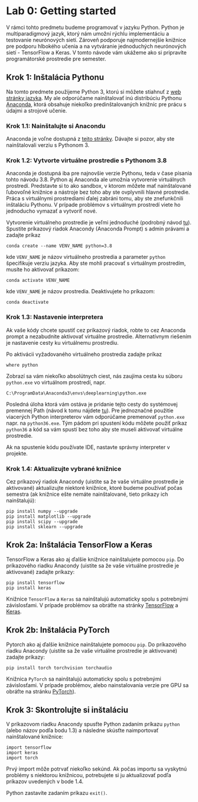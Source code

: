# Lab 0: Getting started

V rámci tohto predmetu budeme programovať v jazyku Python. Python je multiparadigmový jazyk, ktorý nám umožní rýchlu implementáciu a testovanie neurónových sietí. Zároveň podporuje najmodernejšie knižnice pre podporu hlbokého učenia a na vytváranie jednoduchých neurónových sietí - TensorFlow a Keras. V tomto návode vám ukážeme ako si pripravíte programátorské prostredie pre semester.

## Krok 1: Inštalácia Pythonu
Na tomto predmete použijeme Python 3, ktorú si môžete stiahnuť z [web stránky jazyka](https://www.python.org/downloads/). My ale odporúčame nainštalovať inú distribúciu Pythonu [Anaconda](https://www.anaconda.com), ktorá obsahuje niekoľko predinštalovaných knižníc pre prácu s údajmi a strojové učenie.

### Krok 1.1: Nainštalujte si Anacondu
Anaconda je voľne dostupná z [tejto stránky](https://www.anaconda.com/distribution/). Dávajte si pozor, aby ste nainštalovali verziu s Pythonom 3.

### Krok 1.2: Vytvorte virtuálne prostredie s Pythonom 3.8
Anaconda je dostupná iba pre najnovšie verzie Pythonu, teda v čase písania tohto návodu 3.8. Python aj Anaconda ale umožnia vytvorenie virtuálnych prostredí. Predstavte si to ako sandbox, v ktorom môžete mať nainštalované ľubovoľné knižnice a nástroje bez toho aby ste ovplyvnili hlavné prostredie. Práca s virtuálnymi prostrediami ďalej zabráni tomu, aby ste znefunkčnili inštaláciu Pythonu. V prípade problémov s virtuálnym prostredí viete ho jednoducho vymazať a vytvoriť nové.

Vytvorenie virtuálneho prostredie je veľmi jednoduché (podrobný návod [tu](https://docs.conda.io/projects/conda/en/latest/user-guide/getting-started.html#managing-python)). Spustite príkazový riadok Anacondy (Anaconda Prompt) s admin právami a zadajte príkaz

```conda create --name VENV_NAME python=3.8```

kde `VENV_NAME` je názov virtuálneho prostredia a parameter `python` špecifikuje verziu jazyka. Aby ste mohli pracovať s virtuálnym prostredím, musíte ho aktivovať príkazom:

```conda activate VENV_NAME```

kde `VENV_NAME` je názov prostredia. Deaktivujete ho príkazom:

```conda deactivate```

### Krok 1.3: Nastavenie interpretera
Ak vaše kódy chcete spustiť cez príkazový riadok, robte to cez Anaconda prompt a nezabudnite aktivovať virtuálne prostredie. Alternatívnym riešením je nastavenie cesty ku virtuálnemu prostrediu.

Po aktivácii vyžadovaného virtuálneho prostredia zadajte príkaz

```where python```

Zobrazí sa vám niekoľko absolútnych ciest, nás zaujíma cesta ku súboru `python.exe` vo virtuálnom prostredí, napr.

```C:\ProgramData\Anaconda3\envs\deeplearning\python.exe```

Posledná úloha ktorá vám ostáva je pridanie tejto cesty do systémovej premennej Path (návod k tomu nájdete [tu](https://docs.telerik.com/teststudio/features/test-runners/add-path-environment-variables)). Pre jednoznačné použitie viacerých Python interpreterov vám odporúčame premenovať `python.exe` napr. na `python36.exe`. Tým pádom pri spustení kódu môžete použiť príkaz `python36` a kód sa vám spustí bez toho aby ste museli aktivovať virtuálne prostredie.

Ak na spustenie kódu používate IDE, nastavte správny interpreter v projekte.

### Krok 1.4: Aktualizujte vybrané knižnice
Cez príkazový riadok Anacondy (uistite sa že vaše virtuálne prostredie je aktivované) aktualizujte niektoré knižnice, ktoré budeme používať počas semestra (ak knižnice ešte nemáte nainštalované, tieto príkazy ich nainštalujú):

```
pip install numpy --upgrade
pip install matplotlib --upgrade
pip install scipy --upgrade
pip install sklearn --upgrade
```

## Krok 2a: Inštalácia TensorFlow a Keras
TensorFlow a Keras ako aj ďalšie knižnice nainštalujete pomocou `pip`. Do príkazového riadku Anacondy (uistite sa že vaše virtuálne prostredie je aktivované) zadajte príkazy:

```
pip install tensorflow
pip install keras
```

Knižnice `TensorFlow` a `Keras` sa nainštalujú automaticky spolu s potrebnými závislosťami. V prípade problémov sa obráťte na stránky [TensorFlow](https://www.tensorflow.org/install/pip) a [Keras](https://keras.io/#installation).

## Krok 2b: Inštalácia PyTorch
Pytorch ako aj ďalšie knižnice nainštalujete pomocou `pip`. Do príkazového riadku Anacondy (uistite sa že vaše virtuálne prostredie je aktivované) zadajte príkazy:

```
pip install torch torchvision torchaudio
```

Knižnica `PyTorch` sa nainštalujú automaticky spolu s potrebnými závislosťami. V prípade problémov, alebo nainstalovania verzie pre GPU sa obráťte na stránku [PyTorch](https://pytorch.org/get-started/locally/)).

## Krok 3: Skontrolujte si inštaláciu
V príkazovom riadku Anacondy spusťte Python zadaním príkazu `python` (alebo názov podľa bodu 1.3) a následne skúsťte naimportovať nainštalované knižnice:

```
import tensorflow
import keras
import torch
```

Prvý import môže potrvať niekoľko sekúnd. Ak počas importu sa vyskytnú problémy s niektorou knižnicou, potrebujete si ju aktualizovať podľa príkazov uvedených v bode 1.4.

Python zastavíte zadaním príkazu `exit()`.
